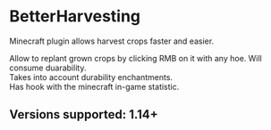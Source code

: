 # BetterHarvesting
Minecraft plugin allows harvest crops faster and easier. <br>

Allow to replant grown crops by clicking RMB on it with any hoe. Will consume duarability.<br>
Takes into account durability enchantments.<br>
Has hook with the minecraft in-game statistic.

## Versions supported: 1.14+
